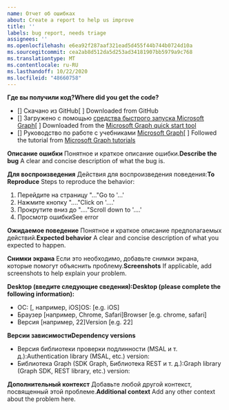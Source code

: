 ```yaml
---
name: Отчет об ошибках
about: Create a report to help us improve
title: ''
labels: bug report, needs triage
assignees: ''
ms.openlocfilehash: e6ea92f287aaf321ead5d455f44b744b0724d10a
ms.sourcegitcommit: cea2ab8d512da5d253ad34181907bb5979a9c768
ms.translationtype: MT
ms.contentlocale: ru-RU
ms.lasthandoff: 10/22/2020
ms.locfileid: "48660758"
---
```

<span data-ttu-id="910a5-102">**Где вы получили код?**</span><span class="sxs-lookup"><span data-stu-id="910a5-102">**Where did you get the code?**</span></span>
- <span data-ttu-id="910a5-103">[] Скачано из GitHub</span><span class="sxs-lookup"><span data-stu-id="910a5-103">[ ] Downloaded from GitHub</span></span>
- <span data-ttu-id="910a5-104">[] Загружено с помощью [средства быстрого запуска Microsoft Graph](https://developer.microsoft.com/graph/quick-start)</span><span class="sxs-lookup"><span data-stu-id="910a5-104">[ ] Downloaded from the [Microsoft Graph quick start tool](https://developer.microsoft.com/graph/quick-start)</span></span>
- <span data-ttu-id="910a5-105">[] Руководство по работе с учебниками [Microsoft Graph](https://docs.microsoft.com/graph/tutorials)</span><span class="sxs-lookup"><span data-stu-id="910a5-105">[ ] Followed the tutorial from [Microsoft Graph tutorials](https://docs.microsoft.com/graph/tutorials)</span></span>

<span data-ttu-id="910a5-106">**Описание ошибки** Понятное и краткое описание ошибки.</span><span class="sxs-lookup"><span data-stu-id="910a5-106">**Describe the bug** A clear and concise description of what the bug is.</span></span>

<span data-ttu-id="910a5-107">**Для воспроизведения** Действия для воспроизведения поведения:</span><span class="sxs-lookup"><span data-stu-id="910a5-107">**To Reproduce** Steps to reproduce the behavior:</span></span>
1. <span data-ttu-id="910a5-108">Перейдите на страницу "..."</span><span class="sxs-lookup"><span data-stu-id="910a5-108">Go to '...'</span></span>
2. <span data-ttu-id="910a5-109">Нажмите кнопку "...."</span><span class="sxs-lookup"><span data-stu-id="910a5-109">Click on '....'</span></span>
3. <span data-ttu-id="910a5-110">Прокрутите вниз до "...."</span><span class="sxs-lookup"><span data-stu-id="910a5-110">Scroll down to '....'</span></span>
4. <span data-ttu-id="910a5-111">Просмотр ошибки</span><span class="sxs-lookup"><span data-stu-id="910a5-111">See error</span></span>

<span data-ttu-id="910a5-112">**Ожидаемое поведение** Понятное и краткое описание предполагаемых действий.</span><span class="sxs-lookup"><span data-stu-id="910a5-112">**Expected behavior** A clear and concise description of what you expected to happen.</span></span>

<span data-ttu-id="910a5-113">**Снимки экрана** Если это необходимо, добавьте снимки экрана, которые помогут объяснить проблему.</span><span class="sxs-lookup"><span data-stu-id="910a5-113">**Screenshots** If applicable, add screenshots to help explain your problem.</span></span>

<span data-ttu-id="910a5-114">**Desktop (введите следующие сведения):**</span><span class="sxs-lookup"><span data-stu-id="910a5-114">**Desktop (please complete the following information):**</span></span>
 - <span data-ttu-id="910a5-115">ОС: [, например, iOS]</span><span class="sxs-lookup"><span data-stu-id="910a5-115">OS: [e.g. iOS]</span></span>
 - <span data-ttu-id="910a5-116">Браузер [например, Chrome, Safari]</span><span class="sxs-lookup"><span data-stu-id="910a5-116">Browser [e.g. chrome, safari]</span></span>
 - <span data-ttu-id="910a5-117">Версия [например, 22]</span><span class="sxs-lookup"><span data-stu-id="910a5-117">Version [e.g. 22]</span></span>

<span data-ttu-id="910a5-118">**Версии зависимости**</span><span class="sxs-lookup"><span data-stu-id="910a5-118">**Dependency versions**</span></span>
 - <span data-ttu-id="910a5-119">Версия библиотеки проверки подлинности (MSAL и т. д.):</span><span class="sxs-lookup"><span data-stu-id="910a5-119">Authentication library (MSAL, etc.) version:</span></span>
 - <span data-ttu-id="910a5-120">Библиотека Graph (SDK Graph, Библиотека REST и т. д.):</span><span class="sxs-lookup"><span data-stu-id="910a5-120">Graph library (Graph SDK, REST library, etc.) version:</span></span>  

<span data-ttu-id="910a5-121">**Дополнительный контекст** Добавьте любой другой контекст, посвященный этой проблеме.</span><span class="sxs-lookup"><span data-stu-id="910a5-121">**Additional context** Add any other context about the problem here.</span></span>
